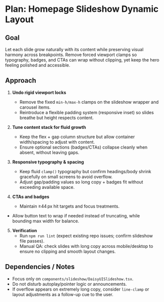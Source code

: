 # Plan: Homepage Slideshow Dynamic Layout

## Goal
Let each slide grow naturally with its content while preserving visual harmony across breakpoints. Remove forced viewport clamps so typography, badges, and CTAs can wrap without clipping, yet keep the hero feeling polished and accessible.

## Approach
1. **Undo rigid viewport locks**
   - Remove the fixed `min-h/max-h` clamps on the slideshow wrapper and carousel items.
   - Reintroduce a flexible padding system (responsive inset) so slides breathe but height respects content.

2. **Tune content stack for fluid growth**
   - Keep the flex + gap column structure but allow container width/spacing to adjust with content.
   - Ensure optional sections (badges/CTAs) collapse cleanly when absent, without leaving gaps.

3. **Responsive typography & spacing**
   - Keep fluid `clamp()` typography but confirm headings/body shrink gracefully on small screens to avoid overflow.
   - Adjust gap/padding values so long copy + badges fit without exceeding available space.

4. **CTAs and badges**
   - Maintain ≥44 px hit targets and focus treatments.
  - Allow button text to wrap if needed instead of truncating, while bounding max width for balance.

5. **Verification**
   - Run `npm run lint` (expect existing repo issues; confirm slideshow file passes).
   - Manual QA: check slides with long copy across mobile/desktop to ensure no clipping and smooth layout changes.

## Dependencies / Notes
- Focus only on `components/slideshow/DaisyUISlideshow.tsx`.
- Do not disturb autoplay/pointer logic or announcements.
- If overflow appears on extremely long copy, consider `line-clamp` or layout adjustments as a follow-up cue to the user.
